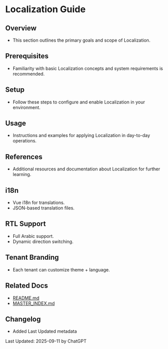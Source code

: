 # Localization Guide

## Overview
- This section outlines the primary goals and scope of Localization.

## Prerequisites
- Familiarity with basic Localization concepts and system requirements is recommended.

## Setup
- Follow these steps to configure and enable Localization in your environment.

## Usage
- Instructions and examples for applying Localization in day-to-day operations.

## References
- Additional resources and documentation about Localization for further learning.


## i18n
- Vue i18n for translations.  
- JSON-based translation files.  

## RTL Support
- Full Arabic support.  
- Dynamic direction switching.  

## Tenant Branding
- Each tenant can customize theme + language.

## Related Docs
- [README.md](README.md)
- [MASTER_INDEX.md](MASTER_INDEX.md)


## Changelog
- Added Last Updated metadata

Last Updated: 2025-09-11 by ChatGPT
